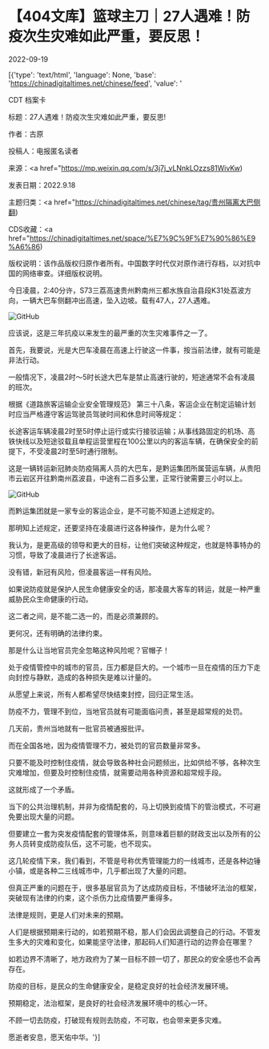 # 【404文库】篮球主刀｜​27人遇难！防疫次生灾难如此严重，要反思！

2022-09-19

[{'type': 'text/html', 'language': None, 'base': 'https://chinadigitaltimes.net/chinese/feed', 'value': '

CDT 档案卡

标题：27人遇难！防疫次生灾难如此严重，要反思!

作者：古原

投稿人：电报匿名读者

来源：<a href="https://mp.weixin.qq.com/s/3j7j_vLNnkLOzzs81WivKw)

发表日期：2022.9.18

主题归类：<a href="https://chinadigitaltimes.net/chinese/tag/贵州隔离大巴侧翻)

CDS收藏：<a href="https://chinadigitaltimes.net/space/%E7%9C%9F%E7%90%86%E9%A6%86)

版权说明：该作品版权归原作者所有。中国数字时代仅对原作进行存档，以对抗中国的网络审查。详细版权说明。





今日凌晨，2:40分许，S73三荔高速贵州黔南州三都水族自治县段K31处荔波方向，一辆大巴车侧翻冲出高速，坠入边坡。载有47人，27人遇难。

![GitHub](https://chinadigitaltimes.net/chinese/files/2022/09/post-687247-6328836421c35.png)

应该说，这是三年抗疫以来发生的最严重的次生灾难事件之一了。

首先，我要说，光是大巴车凌晨在高速上行驶这一件事，按当前法律，就有可能是非法行动。

一般情况下，凌晨2时～5时长途大巴车是禁止高速行驶的，短途通常不会有凌晨的班次。

根据《道路旅客运输企业安全管理规范》 第三十八条，客运企业在制定运输计划时应当严格遵守客运驾驶员驾驶时间和休息时间等规定：

长途客运车辆凌晨2时至5时停止运行或实行接驳运输；从事线路固定的机场、高铁快线以及短途驳载且单程运营里程在100公里以内的客运车辆，在确保安全的前提下，不受凌晨2时至5时通行限制。

这是一辆转运新冠肺炎防疫隔离人员的大巴车，是黔运集团所属营运车辆，从贵阳市云岩区开往黔南州荔波县，中途有二百多公里，正常行驶需要三小时以上。

![GitHub](https://chinadigitaltimes.net/chinese/files/2022/09/post-687247-63288366a948d.)

而黔运集团就是一家专业的客运企业，是不可能不知道上述规定的。

那明知上述规定，还要坚持在凌晨进行这各种操作，是为什么呢？

我认为，是更高级的领导和更大的目标，让他们突破这种规定，也就是特事特办的习惯，导致了凌晨进行了长途客运。

没有错，新冠有风险，但凌晨客运一样有风险。

如果说防疫就是保护人民生命健康安全的话，那凌晨大客车的转运，就是一种严重威胁民众生命健康的行动。

这二者之间，是不能二选一的，而是必须兼顾的。

更何况，还有明确的法律约束。

那是什么让当地官员完全忽略这种风险呢？官帽子！

处于疫情管控中的城市的官员，压力都是巨大的。一个城市一旦在疫情的压力下走向封控与静默，造成的各种损失是难以计量的。

从愿望上来说，所有人都希望尽快结束封控，回归正常生活。

防疫不力，管理不到位，当地官员就有可能面临问责，甚至是超常规的处罚。

几天前，贵州当地就有一批官员被通报批评。

而在全国各地，因为疫情管理不力，被处罚的官员数量非常多。

只要不能及时控制住疫情，就会导致各种社会问题频出，比如供给不够，各种次生灾难增加，但要及时控制住疫情，就需要动用各种资源和超常规手段。

这就形成了一个矛盾。

当下的公共治理机制，并非为疫情配套的，马上切换到疫情下的管治模式，不可避免要出现大量的问题。

但要建立一套为突发疫情配套的管理体系，则意味着巨额的财政支出以及所有的公务人员转变成防疫队伍，这不可能，也不现实。

这几轮疫情下来，我们看到，不管是号称优秀管理能力的一线城市，还是各种边锤小镇，或是各种二三线城市中，几乎都出现了大量的问题。

但真正严重的问题在于，很多基层官员为了达成防疫目标，不惜破坏法治的框架，突破现有法律的约束，这个杀伤力比疫情要严重得多。

法律是规则，更是人们对未来的预期。

人们是根据预期来行动的，如若预期不稳，那人们会因此调整自己的行动。不管发生多大的灾难和变化，如果能坚守法律，那起码人们知道行动的边界会在哪里？

如若边界不清晰了，地方政府为了某一目标不顾一切了，那民众的安全感也不会再存在。

防疫的目标，是民众的生命健康安全，是稳定良好的社会经济发展环境。

预期稳定，法治框架，是良好的社会经济发展环境中的核心一环。

不顾一切去防疫，打破现有规则去防疫，不可取，也会带来更多灾难。

愿逝者安息，愿天佑中华。'}]